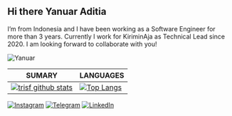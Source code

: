 ## Hi there Yanuar Aditia

I’m from Indonesia and I have been working as a Software Engineer for more than 3 years. Currently I work for KiriminAja as Technical Lead since 2020. I am looking forward to collaborate with you!

<img src="https://komarev.com/ghpvc/?username=yanuaraditia&style=flat-square" alt="Yanuar" /><br>

| **SUMARY**                                                                                                                                              | **LANGUAGES**                                                                                                                                         |
| ------------------------------------------------------------------------------------------------------------------------------------------------------- | ----------------------------------------------------------------------------------------------------------------------------------------------------- |
| [![trisf github stats](https://github-readme-stats.vercel.app/api?username=yanuaraditia&show_icons=true)](https://github.com/yanuaraditia) | [![Top Langs](https://github-readme-stats.vercel.app/api/top-langs/?username=yanuaraditia)](https://github.com/yanuaraditia) |

[![Instagram](https://img.shields.io/static/v1?label=Instagram&message=%20&logo=Instagram&style=flat-square&logoColor=red)](https://www.instagram.com/yanuaraditia/)
[![Telegram](https://img.shields.io/static/v1?label=Telegram&message=%20&logo=Telegram&style=flat-square&logoColor=blue)](https://t.me/yanuaraditia)
[![LinkedIn](https://img.shields.io/static/v1?label=LinkedIn&message=%20&logo=LinkedIn&style=flat-square&logoColor=blue)](https://www.linkedin.com/in/yanuaraditia/)
